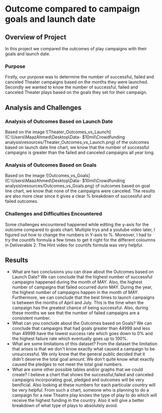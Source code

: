 # Outcome compared to campaign goals and launch date

## Overview of Project
In this project we compared the outcomes of play campaigns with their goals and launch date.
### Purpose
Firstly, our purpose was to determine the number of successful, failed and canceled Theater campaigns based on the months they were launched. Secondly we wanted to know the number of successful, failed and canceled Theater plays based on the goals they set for their campaign.

## Analysis and Challenges

### Analysis of Outcomes Based on Launch Date
Based on the image ![Theater_Outcomes_vs_Launch](C:\Users\MaazAhmed\Desktop\Data- $10mil\Crowdfunding analysis\resources/Theater_Outcomes_vs_Launch.png) of the outcomes based on launch date line chart, we know that the number of successful campaigns is greater than the failed and canceled campaigns all year long. 

### Analysis of Outcomes Based on Goals
Based on the image ![Outcomes_vs_Goals](C:\Users\MaazAhmed\Desktop\Data- $10mil\Crowdfunding analysis\resources/Outcomes_vs_Goals.png) of outcomes based on goal line chart, we know that none of the campaigns were canceled. The results are also more clear since it gives a clear % breakdown of successful and failed outcomes.

### Challenges and Difficulties Encountered
Some challenges encountered happened while editing the y-axis for the outcome compared to goals chart. Multiple trys and a youtube video later, I figured out how to change the numbers in Y-axis to %. Moreover, I had to try the countifs formula a few times to get it right for the different coloumns in Deliverable 2. The Hint video for countifs formula was very helpful.

## Results
- What are two conclusions you can draw about the Outcomes based on Launch Date?
We can conclude that the highest number of successful campaigns happened during the month of MAY. Also, the highest number of campaigns that failed occurred durin MAY. During the year, the highest number of campaigns happen in the month of MAY. Furthermore, we can conclude that the best times to launch campaigns is between the months of April and July. This is the time when the campaign has the greatest chance of being successful. Also, during these months we see that the number of failed campaigns are a consistent number.
- What can you conclude about the Outcomes based on Goals?
We can conclude that campaigns that had goals greater than 44999 and less than 49999 have the lowest success rate which goes down to 0% and the highest failure rate which eventually goes up to 100%. 
- What are some limitations of this dataset?
From the dataset the limitation that arises is that we don't know exactly what caused a campaign to be unsuccessful. We only know that the general public decided that it didn't deserve the total goal amount. We don't quite know what exactly caused the pledges to not meet the total goal numbers.
- What are some other possible tables and/or graphs that we could create?
I believe a chart that shows the successful,failed and canceled campaigns incorporating goal, pledged and outcomes will be very benificial. Also looking at these numbers for each particular country will be very helpful. From such a chart, someone who is planning to do a campaign for a new Theatre play knows the type of play to do which will receive the highest funding in the country. Also it will give a better breakdown of what type of plays to absolutely avoid.
